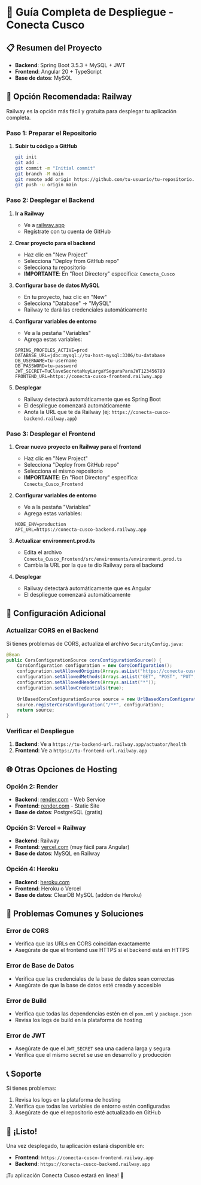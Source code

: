 # 🚀 Guía Completa de Despliegue - Conecta Cusco

## 📋 Resumen del Proyecto
- **Backend**: Spring Boot 3.5.3 + MySQL + JWT
- **Frontend**: Angular 20 + TypeScript
- **Base de datos**: MySQL

## 🎯 Opción Recomendada: Railway

Railway es la opción más fácil y gratuita para desplegar tu aplicación completa.

### Paso 1: Preparar el Repositorio

1. **Subir tu código a GitHub**
   ```bash
   git init
   git add .
   git commit -m "Initial commit"
   git branch -M main
   git remote add origin https://github.com/tu-usuario/tu-repositorio.git
   git push -u origin main
   ```

### Paso 2: Desplegar el Backend

1. **Ir a Railway**
   - Ve a [railway.app](https://railway.app)
   - Regístrate con tu cuenta de GitHub

2. **Crear proyecto para el backend**
   - Haz clic en "New Project"
   - Selecciona "Deploy from GitHub repo"
   - Selecciona tu repositorio
   - **IMPORTANTE**: En "Root Directory" especifica: `Conecta_Cusco`

3. **Configurar base de datos MySQL**
   - En tu proyecto, haz clic en "New"
   - Selecciona "Database" → "MySQL"
   - Railway te dará las credenciales automáticamente

4. **Configurar variables de entorno**
   - Ve a la pestaña "Variables"
   - Agrega estas variables:
   ```
   SPRING_PROFILES_ACTIVE=prod
   DATABASE_URL=jdbc:mysql://tu-host-mysql:3306/tu-database
   DB_USERNAME=tu-username
   DB_PASSWORD=tu-password
   JWT_SECRET=TuClaveSecretaMuyLargaYSeguraParaJWT123456789
   FRONTEND_URL=https://conecta-cusco-frontend.railway.app
   ```

5. **Desplegar**
   - Railway detectará automáticamente que es Spring Boot
   - El despliegue comenzará automáticamente
   - Anota la URL que te da Railway (ej: `https://conecta-cusco-backend.railway.app`)

### Paso 3: Desplegar el Frontend

1. **Crear nuevo proyecto en Railway para el frontend**
   - Haz clic en "New Project"
   - Selecciona "Deploy from GitHub repo"
   - Selecciona el mismo repositorio
   - **IMPORTANTE**: En "Root Directory" especifica: `Conecta_Cusco_Frontend`

2. **Configurar variables de entorno**
   - Ve a la pestaña "Variables"
   - Agrega estas variables:
   ```
   NODE_ENV=production
   API_URL=https://conecta-cusco-backend.railway.app
   ```

3. **Actualizar environment.prod.ts**
   - Edita el archivo `Conecta_Cusco_Frontend/src/environments/environment.prod.ts`
   - Cambia la URL por la que te dio Railway para el backend

4. **Desplegar**
   - Railway detectará automáticamente que es Angular
   - El despliegue comenzará automáticamente

## 🔧 Configuración Adicional

### Actualizar CORS en el Backend

Si tienes problemas de CORS, actualiza el archivo `SecurityConfig.java`:

```java
@Bean
public CorsConfigurationSource corsConfigurationSource() {
    CorsConfiguration configuration = new CorsConfiguration();
    configuration.setAllowedOrigins(Arrays.asList("https://conecta-cusco-frontend.railway.app"));
    configuration.setAllowedMethods(Arrays.asList("GET", "POST", "PUT", "DELETE", "OPTIONS"));
    configuration.setAllowedHeaders(Arrays.asList("*"));
    configuration.setAllowCredentials(true);
    
    UrlBasedCorsConfigurationSource source = new UrlBasedCorsConfigurationSource();
    source.registerCorsConfiguration("/**", configuration);
    return source;
}
```

### Verificar el Despliegue

1. **Backend**: Ve a `https://tu-backend-url.railway.app/actuator/health`
2. **Frontend**: Ve a `https://tu-frontend-url.railway.app`

## 🌐 Otras Opciones de Hosting

### Opción 2: Render
- **Backend**: [render.com](https://render.com) - Web Service
- **Frontend**: [render.com](https://render.com) - Static Site
- **Base de datos**: PostgreSQL (gratis)

### Opción 3: Vercel + Railway
- **Backend**: Railway
- **Frontend**: [vercel.com](https://vercel.com) (muy fácil para Angular)
- **Base de datos**: MySQL en Railway

### Opción 4: Heroku
- **Backend**: [heroku.com](https://heroku.com)
- **Frontend**: Heroku o Vercel
- **Base de datos**: ClearDB MySQL (addon de Heroku)

## 🚨 Problemas Comunes y Soluciones

### Error de CORS
- Verifica que las URLs en CORS coincidan exactamente
- Asegúrate de que el frontend use HTTPS si el backend está en HTTPS

### Error de Base de Datos
- Verifica que las credenciales de la base de datos sean correctas
- Asegúrate de que la base de datos esté creada y accesible

### Error de Build
- Verifica que todas las dependencias estén en el `pom.xml` y `package.json`
- Revisa los logs de build en la plataforma de hosting

### Error de JWT
- Asegúrate de que el `JWT_SECRET` sea una cadena larga y segura
- Verifica que el mismo secret se use en desarrollo y producción

## 📞 Soporte

Si tienes problemas:
1. Revisa los logs en la plataforma de hosting
2. Verifica que todas las variables de entorno estén configuradas
3. Asegúrate de que el repositorio esté actualizado en GitHub

## 🎉 ¡Listo!

Una vez desplegado, tu aplicación estará disponible en:
- **Frontend**: `https://conecta-cusco-frontend.railway.app`
- **Backend**: `https://conecta-cusco-backend.railway.app`

¡Tu aplicación Conecta Cusco estará en línea! 🚀 